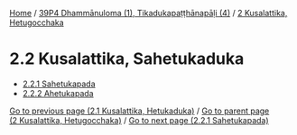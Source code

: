 
[Home](/) / [39P4 Dhammānuloma (1), Tikadukapaṭṭhānapāḷi (4)](../../39P4.md) / [2 Kusalattika, Hetugocchaka](../2.md)

# 2.2 Kusalattika, Sahetukaduka

* [2.2.1 Sahetukapada](2.2/2.2.1.md)
* [2.2.2 Ahetukapada](2.2/2.2.2.md)

[Go to previous page (2.1 Kusalattika, Hetukaduka)](2.1.md) / [Go to parent page (2 Kusalattika, Hetugocchaka)](../2.md) / [Go to next page (2.2.1 Sahetukapada)](2.2/2.2.1.md)


